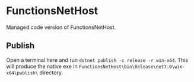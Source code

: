 # FunctionsNetHost

Managed code version of FunctionsNetHost.

## Publish

Open a terminal here and run `dotnet publish -c release -r win-x64`. This will produce the native exe in `FunctionsNetHost\bin\Release\net7.0\win-x64\publish\` directory.
